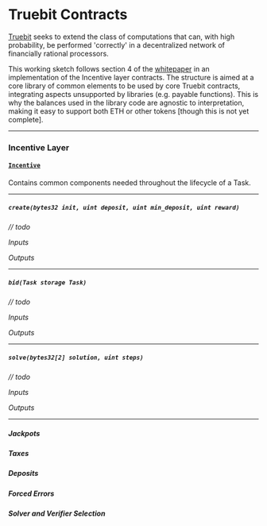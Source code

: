 # Truebit Contracts

[Truebit](https://truebit.io) seeks to extend the class of computations that can, with high probability, be performed 'correctly' in a decentralized network of financially rational processors.


This working sketch follows section 4 of the [whitepaper](https://people.cs.uchicago.edu/~teutsch/papers/truebit.pdf) in an implementation of the Incentive layer contracts. The structure is aimed at a core library of common elements to be used by core Truebit contracts, integrating aspects unsupported by libraries (e.g. payable functions). This is why the balances used in the library code are agnostic to interpretation, making it easy to support both ETH or other tokens [though this is not yet complete].



***

### Incentive Layer


#### [`Incentive`](contracts/Incentive.sol)

Contains common components needed throughout the lifecycle of a Task.



***

##### `create(bytes32 init, uint deposit, uint min_deposit, uint reward)`

*// todo*


*Inputs*



*Outputs*



***

##### `bid(Task storage Task)`

*// todo*

*Inputs*



*Outputs*

***

##### `solve(bytes32[2] solution, uint steps)`

*// todo*

*Inputs*



*Outputs*


***


##### Jackpots

##### Taxes

##### Deposits

##### Forced Errors

##### Solver and Verifier Selection